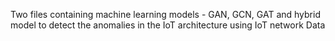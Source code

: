 Two files containing machine learning models - GAN, GCN, GAT and hybrid model to detect the anomalies in the IoT architecture using IoT network Data
